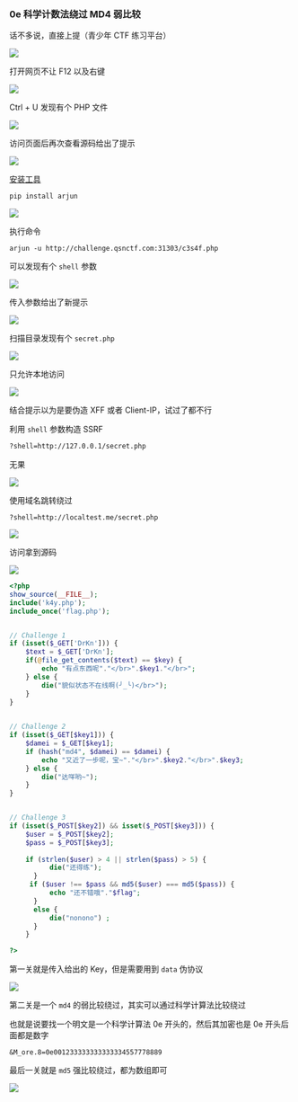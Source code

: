 ### 0e 科学计数法绕过 MD4 弱比较

话不多说，直接上提（青少年 CTF 练习平台）

![](https://pic1.imgdb.cn/item/68166abe58cb8da5c8da0592.png)

打开网页不让 F12 以及右键

![](https://pic1.imgdb.cn/item/68166ab358cb8da5c8da0591.png)

Ctrl + U 发现有个 PHP 文件

![](https://pic1.imgdb.cn/item/68166b0a58cb8da5c8da059e.png)

访问页面后再次查看源码给出了提示

![](https://pic1.imgdb.cn/item/68166b4958cb8da5c8da05a8.png)

[安装工具](https://github.com/s0md3v/Arjun?tab=readme-ov-file)

```python
pip install arjun
```

![](https://pic1.imgdb.cn/item/68166bab58cb8da5c8da05b0.png)

执行命令

```shell
arjun -u http://challenge.qsnctf.com:31303/c3s4f.php
```

可以发现有个 `shell` 参数

![](https://pic1.imgdb.cn/item/68166c4c58cb8da5c8da05c4.png)

传入参数给出了新提示

![](https://pic1.imgdb.cn/item/68166cbb58cb8da5c8da05d0.png)

扫描目录发现有个 `secret.php`

![](https://pic1.imgdb.cn/item/68166dab58cb8da5c8da05e3.png)

只允许本地访问

![](https://pic1.imgdb.cn/item/68166d8958cb8da5c8da05dd.png)

结合提示以为是要伪造 XFF 或者 Client-IP，试过了都不行

利用 `shell` 参数构造 SSRF

```html
?shell=http://127.0.0.1/secret.php
```

无果

![](https://pic1.imgdb.cn/item/68166e4e58cb8da5c8da05ef.png)

使用域名跳转绕过

```
?shell=http://localtest.me/secret.php
```

![](https://pic1.imgdb.cn/item/68166ec458cb8da5c8da05fa.png)

访问拿到源码

![](https://pic1.imgdb.cn/item/68166f2258cb8da5c8da0601.png)

```php
<?php
show_source(__FILE__);
include('k4y.php');
include_once('flag.php');


// Challenge 1
if (isset($_GET['DrKn'])) {
    $text = $_GET['DrKn'];
    if(@file_get_contents($text) == $key) {
        echo "有点东西呢"."</br>".$key1."</br>";
    } else {
        die("貌似状态不在线啊(╯_╰)</br>");
    }
} 
    

// Challenge 2
if (isset($_GET[$key1])) {
    $damei = $_GET[$key1];
    if (hash("md4", $damei) == $damei) {
        echo "又近了一步呢，宝~"."</br>".$key2."</br>".$key3;
    } else {
        die("达咩哟~");
    }
} 


// Challenge 3
if (isset($_POST[$key2]) && isset($_POST[$key3])) {
    $user = $_POST[$key2];
    $pass = $_POST[$key3];
  
    if (strlen($user) > 4 || strlen($pass) > 5) {
          die("还得练");
      }
     if ($user !== $pass && md5($user) === md5($pass)) {  
          echo "还不错哦"."$flag";
      }
      else {
          die("nonono") ;
      }
    }

?>
```

第一关就是传入给出的 Key，但是需要用到 `data` 伪协议

![](https://pic1.imgdb.cn/item/6816712558cb8da5c8da0628.png)

第二关是一个 `md4` 的弱比较绕过，其实可以通过科学计算法比较绕过

也就是说要找一个明文是一个科学计算法 0e 开头的，然后其加密也是 0e 开头后面都是数字

```
&M_ore.8=0e001233333333333334557778889
```

最后一关就是 `md5` 强比较绕过，都为数组即可

![](https://pic1.imgdb.cn/item/681671c258cb8da5c8da0638.png)